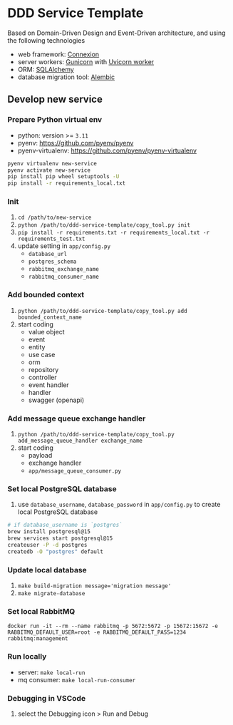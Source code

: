 # DDD Service Template
Based on Domain-Driven Design and Event-Driven architecture, and using the following technologies
- web framework: [Connexion](https://connexion.readthedocs.io/en/stable/)
- server workers: [Gunicorn](https://docs.gunicorn.org/en/latest/index.html) with [Uvicorn worker](https://github.com/Kludex/uvicorn-worker)
- ORM: [SQLAlchemy](https://docs.sqlalchemy.org/en/20/)
- database migration tool: [Alembic](https://alembic.sqlalchemy.org/en/latest/)

## Develop new service
### Prepare Python virtual env
- python: version >= `3.11`
- pyenv: https://github.com/pyenv/pyenv
- pyenv-virtualenv: https://github.com/pyenv/pyenv-virtualenv
```sh
pyenv virtualenv new-service
pyenv activate new-service
pip install pip wheel setuptools -U
pip install -r requirements_local.txt
```
### Init
1. `cd /path/to/new-service`
2. `python /path/to/ddd-service-template/copy_tool.py init`
3. `pip install -r requirements.txt -r requirements_local.txt -r requirements_test.txt`
4. update setting in `app/config.py`
    - `database_url`
    - `postgres_schema`
    - `rabbitmq_exchange_name`
    - `rabbitmq_consumer_name`

### Add bounded context
1. `python /path/to/ddd-service-template/copy_tool.py add bounded_context_name`
2. start coding
    - value object
    - event
    - entity
    - use case
    - orm
    - repository
    - controller
    - event handler
    - handler
    - swagger (openapi)

### Add message queue exchange handler
1. `python /path/to/ddd-service-template/copy_tool.py add_message_queue_handler exchange_name`
2. start coding
    - payload
    - exchange handler
    - `app/message_queue_consumer.py`

### Set local PostgreSQL database
1. use `database_username`, `database_password` in `app/config.py` to create local PostgreSQL database
```sh
# if database_username is `postgres`
brew install postgresql@15
brew services start postgresql@15
createuser -P -d postgres
createdb -O "postgres" default
```

### Update local database
1. `make build-migration message='migration message'`
2. `make migrate-database`

### Set local RabbitMQ
`docker run -it --rm --name rabbitmq -p 5672:5672 -p 15672:15672 -e RABBITMQ_DEFAULT_USER=root -e RABBITMQ_DEFAULT_PASS=1234 rabbitmq:management`

### Run locally
- server: `make local-run`
- mq consumer: `make local-run-consumer`

### Debugging in VSCode
1. select the Debugging icon > Run and Debug
